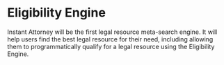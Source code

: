 # Eligibility Engine 

Instant Attorney will be the first legal resource meta-search engine.
It will help users find the best legal resource for their need,
including allowing them to programmatically qualify for a legal resource
using the Eligibility Engine.
